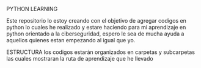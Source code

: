 PYTHON LEARNING

Este repositorio lo estoy creando con el objetivo de agregar codigos en python lo cuales he realizado y estare haciendo para mi aprendizaje en python orientado a la ciberseguridad, 
espero le sea de mucha ayuda a aquellos quienes estan empezando al igual que yo.

ESTRUCTURA
 los codigos estarán organizados en carpetas y subcarpetas las cuales mostraran la ruta de aprendizaje que he llevado
